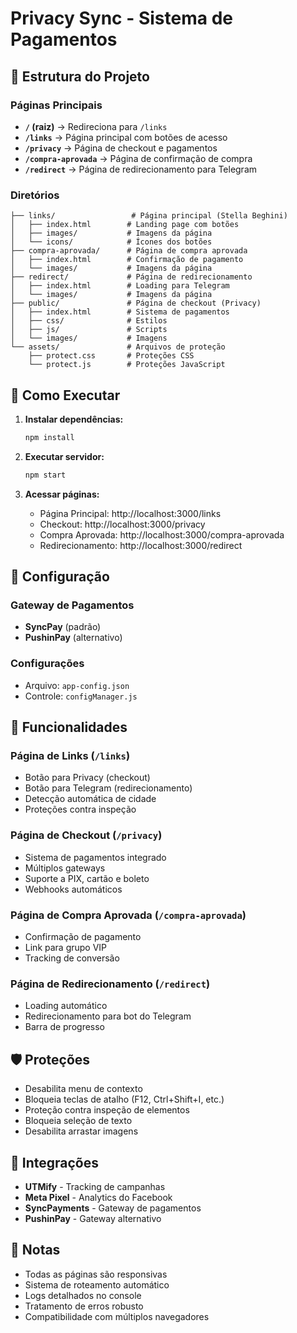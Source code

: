 # Privacy Sync - Sistema de Pagamentos

## 📁 Estrutura do Projeto

### Páginas Principais

- **`/` (raiz)** → Redireciona para `/links`
- **`/links`** → Página principal com botões de acesso
- **`/privacy`** → Página de checkout e pagamentos
- **`/compra-aprovada`** → Página de confirmação de compra
- **`/redirect`** → Página de redirecionamento para Telegram

### Diretórios

```
├── links/                 # Página principal (Stella Beghini)
│   ├── index.html        # Landing page com botões
│   ├── images/           # Imagens da página
│   └── icons/            # Ícones dos botões
├── compra-aprovada/      # Página de compra aprovada
│   ├── index.html        # Confirmação de pagamento
│   └── images/           # Imagens da página
├── redirect/             # Página de redirecionamento
│   ├── index.html        # Loading para Telegram
│   └── images/           # Imagens da página
├── public/               # Página de checkout (Privacy)
│   ├── index.html        # Sistema de pagamentos
│   ├── css/              # Estilos
│   ├── js/               # Scripts
│   └── images/           # Imagens
└── assets/               # Arquivos de proteção
    ├── protect.css       # Proteções CSS
    └── protect.js        # Proteções JavaScript
```

## 🚀 Como Executar

1. **Instalar dependências:**
   ```bash
   npm install
   ```

2. **Executar servidor:**
   ```bash
   npm start
   ```

3. **Acessar páginas:**
   - Página Principal: http://localhost:3000/links
   - Checkout: http://localhost:3000/privacy
   - Compra Aprovada: http://localhost:3000/compra-aprovada
   - Redirecionamento: http://localhost:3000/redirect

## 🔧 Configuração

### Gateway de Pagamentos
- **SyncPay** (padrão)
- **PushinPay** (alternativo)

### Configurações
- Arquivo: `app-config.json`
- Controle: `configManager.js`

## 📱 Funcionalidades

### Página de Links (`/links`)
- Botão para Privacy (checkout)
- Botão para Telegram (redirecionamento)
- Detecção automática de cidade
- Proteções contra inspeção

### Página de Checkout (`/privacy`)
- Sistema de pagamentos integrado
- Múltiplos gateways
- Suporte a PIX, cartão e boleto
- Webhooks automáticos

### Página de Compra Aprovada (`/compra-aprovada`)
- Confirmação de pagamento
- Link para grupo VIP
- Tracking de conversão

### Página de Redirecionamento (`/redirect`)
- Loading automático
- Redirecionamento para bot do Telegram
- Barra de progresso

## 🛡️ Proteções

- Desabilita menu de contexto
- Bloqueia teclas de atalho (F12, Ctrl+Shift+I, etc.)
- Proteção contra inspeção de elementos
- Bloqueia seleção de texto
- Desabilita arrastar imagens

## 🔗 Integrações

- **UTMify** - Tracking de campanhas
- **Meta Pixel** - Analytics do Facebook
- **SyncPayments** - Gateway de pagamentos
- **PushinPay** - Gateway alternativo

## 📝 Notas

- Todas as páginas são responsivas
- Sistema de roteamento automático
- Logs detalhados no console
- Tratamento de erros robusto
- Compatibilidade com múltiplos navegadores
